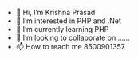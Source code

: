 - 👋 Hi, I’m Krishna Prasad
- 👀 I’m interested in PHP and .Net
- 🌱 I’m currently learning PHP
- 💞️ I’m looking to collaborate on ......
- 📫 How to reach me 8500901357

<!---
kp2678/kp2678 is a ✨ special ✨ repository because its `README.md` (this file) appears on your GitHub profile.
You can click the Preview link to take a look at your changes.
--->
